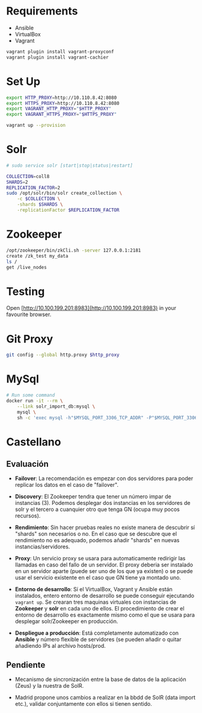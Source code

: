 Requirements
============

* Ansible
* VirtualBox
* Vagrant

```bash
vagrant plugin install vagrant-proxyconf
vagrant plugin install vagrant-cachier
```

Set Up
======

```bash
export HTTP_PROXY=http://10.110.8.42:8080
export HTTPS_PROXY=http://10.110.8.42:8080
export VAGRANT_HTTP_PROXY="$HTTP_PROXY"
export VAGRANT_HTTPS_PROXY="$HTTPS_PROXY"

vagrant up --provision
```

Solr
====

```bash
# sudo service solr [start|stop|status|restart]

COLLECTION=coll8
SHARDS=2
REPLICATION_FACTOR=2
sudo /opt/solr/bin/solr create_collection \
    -c $COLLECTION \
    -shards $SHARDS \
    -replicationFactor $REPLICATION_FACTOR
```

Zookeeper
=========

```bash
/opt/zookeeper/bin/zkCli.sh -server 127.0.0.1:2181
create /zk_test my_data
ls /
get /live_nodes
```

Testing
=======

Open [http://10.100.199.201:8983](http://10.100.199.201:8983) in your favourite browser.

Git Proxy
=========

```bash
git config --global http.proxy $http_proxy
```

MySql
=====

```bash
# Run some command
docker run -it --rm \
    --link solr_import_db:mysql \
    mysql \
    sh -c 'exec mysql -h"$MYSQL_PORT_3306_TCP_ADDR" -P"$MYSQL_PORT_3306_TCP_PORT" -uroot -p"$MYSQL_ENV_MYSQL_ROOT_PASSWORD"'
```

Castellano
==========

Evaluación
----------

* **Failover**: La recomendación es empezar con dos servidores para poder replicar los datos en el caso de "failover".

* **Discovery**: El Zookeeper tendra que tener un número impar de instancias (3). Podemos desplegar dos instancias en los servidores de solr y el tercero a cuanquier otro que tenga GN (ocupa muy pocos recursos).

* **Rendimiento**: Sin hacer pruebas reales no existe manera de descubrir sí "shards" son necesarios o no. En el caso que se descubre que el rendimiento no es adequado, podemos añadir "shards" en nuevas instancias/servidores.

* **Proxy**: Un servicio proxy se usara para automaticamente redirigir las llamadas en caso del fallo de un servidor. El proxy deberia ser instalado en un servidor aparte (puede ser uno de los que ya existen) o se puede usar el servicio existente en el caso que GN tiene ya montado uno.

* **Entorno de desarrollo**: Sí el VirtualBox, Vagrant y Ansible están instalados, entero entorno de desarrollo se puede conseguir ejecutando `vagrant up`. Se crearan tres maquinas virtuales con instancias de **Zookeeper** y **solr** en cada uno de ellos. El procedimiento de crear el entorno de desarrollo es exactamente mismo como el que se usara para desplegar solr/Zookeeper en producción.

* **Despliegue a producción**: Está completamente automatizado con **Ansible** y número flexible de servidores (se pueden añadir o quitar añadiendo IPs al archivo hosts/prod.

Pendiente
---------

* Mecanismo de sincronización entre la base de datos de la aplicación (Zeus) y la nuestra de SolR.

* Madrid propone unos cambios a realizar en la bbdd de SolR (data import etc.), validar conjuntamente con ellos si tienen sentido.